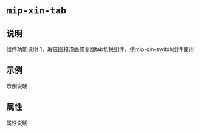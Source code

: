 # `mip-xin-tab`

## 说明

组件功能说明
    1、瑕疵图和漆面修复图tab切换组件，供mip-xin-switch组件使用

## 示例

示例说明

## 属性

属性说明
